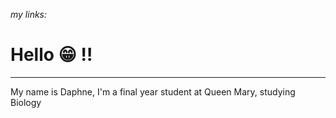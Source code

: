 *my links:*

# Hello 😁 ‼️
------
My name is Daphne, I'm a final year student at Queen Mary, studying Biology

